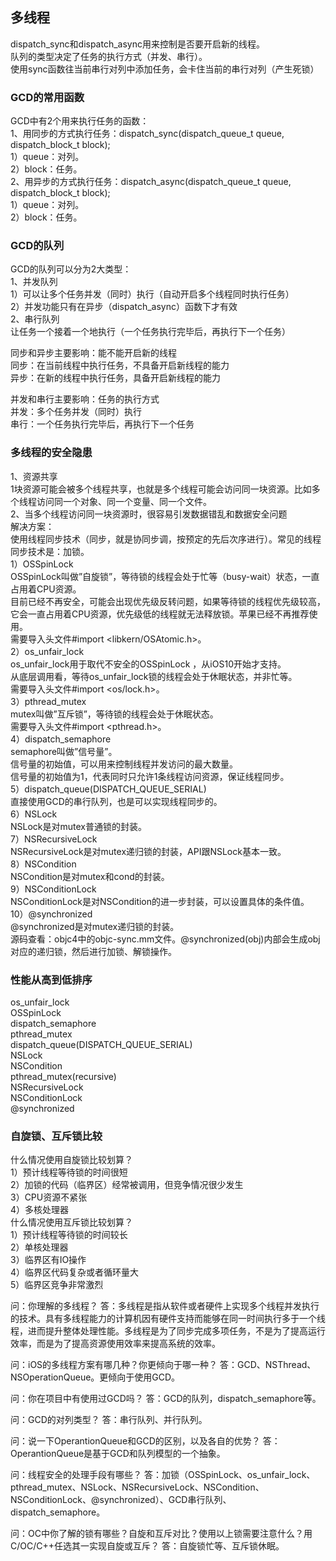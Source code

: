 ##  多线程


dispatch_sync和dispatch_async用来控制是否要开启新的线程。<br/>
队列的类型决定了任务的执行方式（并发、串行）。<br/>
使用sync函数往当前串行对列中添加任务，会卡住当前的串行对列（产生死锁）<br/>


### GCD的常用函数
GCD中有2个用来执行任务的函数：<br/>
1、用同步的方式执行任务：dispatch_sync(dispatch_queue_t queue, dispatch_block_t block); <br/>
1）queue：对列。<br/>
2）block：任务。<br/>
2、用异步的方式执行任务：dispatch_async(dispatch_queue_t queue, dispatch_block_t block); <br/>
1）queue：对列。<br/>
2）block：任务。<br/>


### GCD的队列
GCD的队列可以分为2大类型：<br/>
1、并发队列<br/>
1）可以让多个任务并发（同时）执行（自动开启多个线程同时执行任务）<br/>
2）并发功能只有在异步（dispatch_async）函数下才有效<br/>
2、串行队列<br/>
让任务一个接着一个地执行（一个任务执行完毕后，再执行下一个任务）


同步和异步主要影响：能不能开启新的线程<br/>
同步：在当前线程中执行任务，不具备开启新线程的能力<br/>
异步：在新的线程中执行任务，具备开启新线程的能力<br/>

并发和串行主要影响：任务的执行方式<br/>
并发：多个任务并发（同时）执行<br/>
串行：一个任务执行完毕后，再执行下一个任务<br/>


### 多线程的安全隐患
1、资源共享<br/>
1块资源可能会被多个线程共享，也就是多个线程可能会访问同一块资源。比如多个线程访问同一个对象、同一个变量、同一个文件。<br/>
2、当多个线程访问同一块资源时，很容易引发数据错乱和数据安全问题<br/>
解决方案：<br/>
使用线程同步技术（同步，就是协同步调，按预定的先后次序进行）。常见的线程同步技术是：加锁。<br/>
1）OSSpinLock<br/>
OSSpinLock叫做”自旋锁”，等待锁的线程会处于忙等（busy-wait）状态，一直占用着CPU资源。<br/>
目前已经不再安全，可能会出现优先级反转问题，如果等待锁的线程优先级较高，它会一直占用着CPU资源，优先级低的线程就无法释放锁。苹果已经不再推荐使用。<br/>
需要导入头文件#import <libkern/OSAtomic.h>。<br/>
2）os_unfair_lock<br/>
os_unfair_lock用于取代不安全的OSSpinLock ，从iOS10开始才支持。<br/>
从底层调用看，等待os_unfair_lock锁的线程会处于休眠状态，并非忙等。<br/>
需要导入头文件#import <os/lock.h>。<br/>
3）pthread_mutex<br/>
mutex叫做”互斥锁”，等待锁的线程会处于休眠状态。<br/>
需要导入头文件#import <pthread.h>。<br/>
4）dispatch_semaphore<br/>
semaphore叫做”信号量”。<br/>
信号量的初始值，可以用来控制线程并发访问的最大数量。<br/>
信号量的初始值为1，代表同时只允许1条线程访问资源，保证线程同步。<br/>
5）dispatch_queue(DISPATCH_QUEUE_SERIAL)<br/>
直接使用GCD的串行队列，也是可以实现线程同步的。<br/>
6）NSLock<br/>
NSLock是对mutex普通锁的封装。<br/>
7）NSRecursiveLock<br/>
NSRecursiveLock是对mutex递归锁的封装，API跟NSLock基本一致。<br/>
8）NSCondition<br/>
NSCondition是对mutex和cond的封装。<br/>
9）NSConditionLock<br/>
NSConditionLock是对NSCondition的进一步封装，可以设置具体的条件值。<br/>
10）@synchronized<br/>
@synchronized是对mutex递归锁的封装。<br/>
源码查看：objc4中的objc-sync.mm文件。@synchronized(obj)内部会生成obj对应的递归锁，然后进行加锁、解锁操作。<br/>


### 性能从高到低排序
os_unfair_lock <br/>
OSSpinLock <br/>
dispatch_semaphore <br/>
pthread_mutex <br/>
dispatch_queue(DISPATCH_QUEUE_SERIAL) <br/>
NSLock <br/>
NSCondition <br/>
pthread_mutex(recursive) <br/>
NSRecursiveLock <br/>
NSConditionLock <br/>
@synchronized <br/>


### 自旋锁、互斥锁比较
什么情况使用自旋锁比较划算？ <br/>
1）预计线程等待锁的时间很短 <br/>
2）加锁的代码（临界区）经常被调用，但竞争情况很少发生 <br/>
3）CPU资源不紧张 <br/>
4）多核处理器 <br/>
什么情况使用互斥锁比较划算？ <br/>
1）预计线程等待锁的时间较长 <br/>
2）单核处理器 <br/>
3）临界区有IO操作 <br/>
4）临界区代码复杂或者循环量大 <br/>
5）临界区竞争非常激烈 <br/>


问：你理解的多线程？
答：多线程是指从软件或者硬件上实现多个线程并发执行的技术。具有多线程能力的计算机因有硬件支持而能够在同一时间执行多于一个线程，进而提升整体处理性能。多线程是为了同步完成多项任务，不是为了提高运行效率，而是为了提高资源使用效率来提高系统的效率。


问：iOS的多线程方案有哪几种？你更倾向于哪一种？
答：GCD、NSThread、NSOperationQueue。更倾向于使用GCD。


问：你在项目中有使用过GCD吗？
答：GCD的队列，dispatch_semaphore等。


问：GCD的对列类型？
答：串行队列、并行队列。


问：说一下OperantionQueue和GCD的区别，以及各自的优势？
答：OperantionQueue是基于GCD和队列模型的一个抽象。


问：线程安全的处理手段有哪些？
答：加锁（OSSpinLock、os_unfair_lock、pthread_mutex、NSLock、NSRecursiveLock、NSCondition、NSConditionLock、@synchronized）、GCD串行队列、dispatch_semaphore。


问：OC中你了解的锁有哪些？自旋和互斥对比？使用以上锁需要注意什么？用C/OC/C++任选其一实现自旋或互斥？
答：自旋锁忙等、互斥锁休眠。
